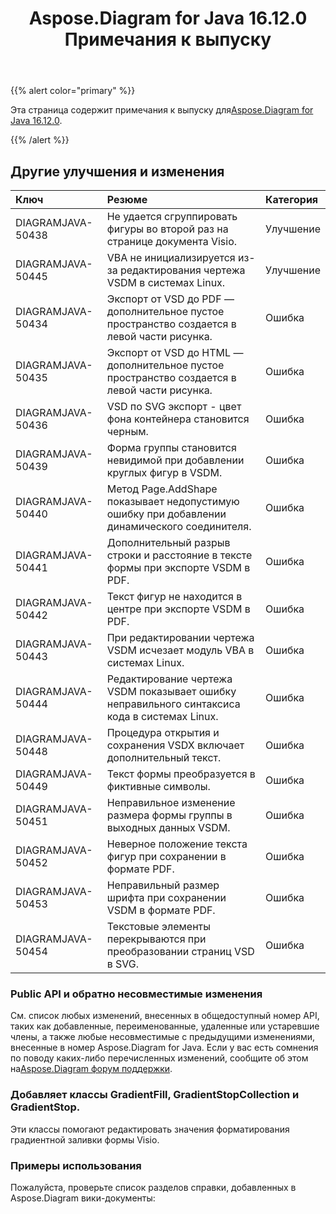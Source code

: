 ﻿---
title: Aspose.Diagram for Java 16.12.0 Примечания к выпуску
type: docs
weight: 10
url: /ru/java/aspose-diagram-for-java-16-12-0-release-notes/
---
{{% alert color="primary" %}} 

 Эта страница содержит примечания к выпуску для[Aspose.Diagram for Java 16.12.0](https://docs.aspose.com/diagram/java/aspose-diagram-for-java-16-12-0-release-notes/).

{{% /alert %}} 
## **Другие улучшения и изменения**

|**Ключ**|**Резюме**|**Категория**|
|:- |:- |:- |
|DIAGRAMJAVA-50438|Не удается сгруппировать фигуры во второй раз на странице документа Visio.|Улучшение|
|DIAGRAMJAVA-50445|VBA не инициализируется из-за редактирования чертежа VSDM в системах Linux.|Улучшение|
|DIAGRAMJAVA-50434|Экспорт от VSD до PDF — дополнительное пустое пространство создается в левой части рисунка.|Ошибка|
|DIAGRAMJAVA-50435|Экспорт от VSD до HTML — дополнительное пустое пространство создается в левой части рисунка.|Ошибка|
|DIAGRAMJAVA-50436|VSD по SVG экспорт - цвет фона контейнера становится черным.|Ошибка|
|DIAGRAMJAVA-50439|Форма группы становится невидимой при добавлении круглых фигур в VSDM.|Ошибка|
|DIAGRAMJAVA-50440|Метод Page.AddShape показывает недопустимую ошибку при добавлении динамического соединителя.|Ошибка|
|DIAGRAMJAVA-50441|Дополнительный разрыв строки и расстояние в тексте формы при экспорте VSDM в PDF.|Ошибка|
|DIAGRAMJAVA-50442|Текст фигур не находится в центре при экспорте VSDM в PDF.|Ошибка|
|DIAGRAMJAVA-50443|При редактировании чертежа VSDM исчезает модуль VBA в системах Linux.|Ошибка|
|DIAGRAMJAVA-50444|Редактирование чертежа VSDM показывает ошибку неправильного синтаксиса кода в системах Linux.|Ошибка|
|DIAGRAMJAVA-50448|Процедура открытия и сохранения VSDX включает дополнительный текст.|Ошибка|
|DIAGRAMJAVA-50449|Текст формы преобразуется в фиктивные символы.|Ошибка|
|DIAGRAMJAVA-50451|Неправильное изменение размера формы группы в выходных данных VSDM.|Ошибка|
|DIAGRAMJAVA-50452|Неверное положение текста фигур при сохранении в формате PDF.|Ошибка|
|DIAGRAMJAVA-50453|Неправильный размер шрифта при сохранении VSDM в формате PDF.|Ошибка|
|DIAGRAMJAVA-50454|Текстовые элементы перекрываются при преобразовании страниц VSD в SVG.|Ошибка|
### **Public API и обратно несовместимые изменения**
См. список любых изменений, внесенных в общедоступный номер API, таких как добавленные, переименованные, удаленные или устаревшие члены, а также любые несовместимые с предыдущими изменениями, внесенные в номер Aspose.Diagram for Java. Если у вас есть сомнения по поводу каких-либо перечисленных изменений, сообщите об этом на[Aspose.Diagram форум поддержки](https://forum.aspose.com/c/diagram/17).
### **Добавляет классы GradientFill, GradientStopCollection и GradientStop.**
Эти классы помогают редактировать значения форматирования градиентной заливки формы Visio.
### **Примеры использования**
Пожалуйста, проверьте список разделов справки, добавленных в Aspose.Diagram вики-документы:
